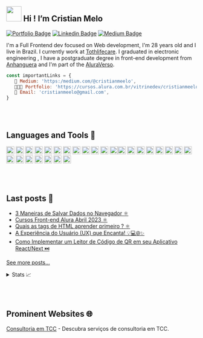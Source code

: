 ## <img height="40" width="40" src="https://media.giphy.com/media/IRFQYGCokErS0/giphy.gif"/> Hi ! I’m Cristian Melo

[![Portfolio Badge](https://img.shields.io/badge/Website-frontend--cristianmeelo-lightgrey)](https://frontdev-cristianmelo.vercel.app/) [![Linkedin Badge](https://img.shields.io/badge/-LinkedIn-blue?style=flat-square&logo=Linkedin&logoColor=white&link=https://www.linkedin.com/in/cristianmeelo/)](https://www.linkedin.com/in/cristian-melo/) [![Medium Badge](https://img.shields.io/badge/-Medium-292929?style=flat-square&labelColor=292929&logo=Medium&link=https://medium.com/@cristianmeelo/)](https://medium.com/@cristianmeelo/)

I'm a Full Frontend dev focused on Web development, I'm 28 years old and I live in Brazil. I currently work at <a href="https://tothlifecare.com.br/">Tothlifecare</a>. I graduated in electronic engineering , I have a postgraduate degree in front-end development from <a href="https://www.anhanguera.com/?utm_source=google&utm_medium=cpc&utm_campaign=AEDU::L3::PerformanceMax::CursosLTV::TargetROAS::PIM&gclid=CjwKCAjwrJ-hBhB7EiwAuyBVXc-oqkeLvw3vq5DQp5ycN2NIW41E4ySkMDncEGRs8s54OmX58ZVhrBoC8pIQAvD_BwE&gclsrc=aw.ds">Anhanguera</a> and I'm part of the <a href="https://www.alura.com.br/">AluraVerso</a>.

```js
const importantLinks = {
   📘 Medium: 'https:/medium.com/@cristianmeelo',
   👨🏻‍💻 Portfolio: 'https://cursos.alura.com.br/vitrinedev/cristianmeelo',
   👋 Email: 'cristianmeelo@gmail.com',
}
```

<br></br>

<!-- TECHS-LIST:START -->

<h2> Languages and Tools 🚀 </h2>

<a href="https://developer.mozilla.org/en-US/docs/Web/JavaScript" title="JavaScript"><img src="https://github.com/tomchen/stack-icons/blob/master/logos/javascript.svg" alt="JavaScript" width="21px" height="21px"></a> <a href="https://www.typescriptlang.org/" title="Typescript"><img src="https://github.com/tomchen/stack-icons/blob/master/logos/typescript-icon.svg" alt="Typescript" width="21px" height="21px"></a> <a href="https://reactjs.org/" title="React"><img src="https://github.com/tomchen/stack-icons/blob/master/logos/react.svg" alt="React" width="21px" height="21px"></a> <a href="https://redux.js.org/" title="Redux"><img src="https://github.com/tomchen/stack-icons/blob/master/logos/redux.svg" alt="Redux" width="21px" height="21px"></a> <a href="https://vuejs.org/" title="Vue.js"><img src="https://github.com/tomchen/stack-icons/blob/master/logos/vue.svg" alt="Vue.js" width="21px" height="21px"></a> <a href="https://www.w3.org/TR/CSS/" title="CSS3"><img src="https://github.com/tomchen/stack-icons/blob/master/logos/css-3.svg" alt="CSS3" width="21px" height="21px"></a> <a href="https://sass-lang.com/" title="Sass"><img src="https://github.com/tomchen/stack-icons/blob/master/logos/sass.svg" alt="Sass" width="21px" height="21px"></a> <a href="https://getbootstrap.com/" title="Bootstrap"><img src="https://github.com/tomchen/stack-icons/blob/master/logos/bootstrap.svg" alt="Bootstrap" width="21px" height="21px"></a> <a href="https://www.w3.org/TR/html5/" title="HTML5"><img src="https://github.com/tomchen/stack-icons/blob/master/logos/html-5.svg" alt="HTML5" width="21px" height="21px"></a> <a href="https://nodejs.org/" title="Node.js"><img src="https://github.com/tomchen/stack-icons/blob/master/logos/nodejs-icon.svg" alt="Node.js" width="21px" height="21px"></a> <a href="https://expressjs.com/" title="Express"><img src="https://github.com/tomchen/stack-icons/blob/master/logos/express.svg" alt="Express" width="21px" height="21px"></a> <a href="https://dev.mysql.com/" title="MySQL"><img src="https://github.com/tomchen/stack-icons/blob/master/logos/mysql.svg" alt="MySQL" width="21px" height="21px"></a><a href="https://angular.io/" title="Angular"><img src="https://github.com/tomchen/stack-icons/blob/master/logos/angular-icon.svg" alt="Angular" width="21px" height="21px"></a> <a href="https://zeit.co/next" title="Next.js"><img src="https://github.com/tomchen/stack-icons/blob/master/logos/nextjs.svg" alt="Next.js" width="21px" height="21px"></a> <a href="https://github.com/" title="GitHub"><img src="https://github.com/tomchen/stack-icons/blob/master/logos/github-octocat.svg" alt="GitHub" width="21px" height="21px"></a> <a href="https://git-scm.com/" title="Git"><img src="https://github.com/tomchen/stack-icons/blob/master/logos/git-icon.svg" alt="Git" width="21px" height="21px"></a> <a href="https://www.npmjs.com/" title="NPM"><img src="https://github.com/tomchen/stack-icons/blob/master/logos/npm.svg" alt="NPM" width="21px" height="21px"></a> <a href="https://yarnpkg.com/" title="Yarn"><img src="https://github.com/tomchen/stack-icons/blob/master/logos/yarn.svg" alt="Yarn" width="21px" height="21px"></a> <a href="https://webpack.js.org/" title="webpack"><img src="https://github.com/tomchen/stack-icons/blob/master/logos/webpack.svg" alt="webpack" width="21px" height="21px"></a> <a href="https://babeljs.io/" title="Babel"><img src="https://github.com/tomchen/stack-icons/blob/master/logos/babel.svg" alt="Babel" width="21px" height="21px"></a> <a href="https://eslint.org/" title="ESLint"><img src="https://github.com/tomchen/stack-icons/blob/master/logos/eslint.svg" alt="ESLint" width="21px" height="21px"></a> <a href="https://prettier.io/" title="Prettier"><img src="https://github.com/tomchen/stack-icons/blob/master/logos/prettier.svg" alt="Prettier" width="21px" height="21px"></a> <a href="https://code.visualstudio.com/" title="Visual Studio Code"><img src="https://github.com/tomchen/stack-icons/blob/master/logos/visual-studio-code.svg" alt="Visual Studio Code" width="21px" height="21px"></a> <a href="https://ant.design/" title="Ant Design"><img src="https://github.com/tomchen/stack-icons/blob/master/logos/ant-design.svg" alt="Ant Design" width="21px" height="21px"></a> <a href="http://figma.com" title="Figma"><img src="https://camo.githubusercontent.com/9c25db6c8f2f83863c65be2cc47543020be957662831452aa5a7d6d81129f6fe/68747470733a2f2f63646e2e737667706f726e2e636f6d2f6c6f676f732f6669676d612e737667" alt="Figma" width="21px" height="21px"></a> <a href="https://www.adobe.com/products/photoshop.html" title="Adobe Photoshop"><img src="https://github.com/tomchen/stack-icons/blob/master/logos/adobe-photoshop.svg" alt="Adobe Photoshop" width="21px" height="21px"></a> <a href="https://www.atlassian.com/software/jira" title="Jira Software"><img src="https://github.com/tomchen/stack-icons/blob/master/logos/jira.svg" alt="Jira SOftware" width="21px" height="21px"></a>

<!-- TECHS-LIST:END -->

<br></br>

<!-- BLOG-POST-LIST:START -->

<h2> Last posts 📘 </h2>

   - [3 Maneiras de Salvar Dados no Navegador ⚛️](https://medium.com/@cristianmeelo/3-maneiras-de-salvar-dados-no-navegador-%EF%B8%8F-a63f76f7b688)
   - [Cursos Front-end Alura Abril 2023 ⚛️](https://medium.com/@cristianmeelo/cursos-front-end-alura-abril-2023-ce4c8547972a)
   - [Quais as tags de HTML aprender primeiro ? ⚛️](https://medium.com/@cristianmeelo/quais-as-tags-de-html-aprender-primeiro-ab125173bb09)
   - [A Experiência do Usuário (UX) que Encanta! 💡💻🌐✨](https://medium.com/@cristianmeelo/a-experi%C3%AAncia-do-usu%C3%A1rio-ux-que-encanta-712dce00c394)
   - [Como Implementar um Leitor de Código de QR em seu Aplicativo React/Next ⏭️](https://medium.com/@cristianmeelo/como-implementar-um-leitor-de-c%C3%B3digo-de-qr-em-seu-aplicativo-react-next-386ef2fc5f6c)

<!-- BLOG-POST-LIST:END -->

<a href="https://medium.com/me/stories/public">See more posts...</a>

<details>
   <summary>Stats 📈</summary>
<br>
   ![](http://github-profile-summary-cards.vercel.app/api/cards/profile-details?username=cristianmeelo&theme=dracula)
   ![](http://github-profile-summary-cards.vercel.app/api/cards/repos-per-language?username=cristianmeelo&theme=dracula) ![](http://github-   profile-summary-cards.vercel.app/api/cards/most-commit-language?username=cristianmeelo&theme=dracula)
</details>

<br></br>

<!-- WEPAGES-LIST:START -->

<h2> Prominent Websites 🌐</h2>
   <p>
      <a href="https://babirevisao.vercel.app/">Consultoria em TCC</a> - Descubra serviços de consultoria em TCC.
   </p>

<!-- WEPAGES-LIST:END -->
   



